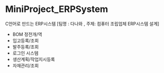 # MiniProject_ERPSystem
C언어로 만드는 ERP시스템 [팀명 : 다나와 , 주제: 컴퓨터 조립업체 ERP시스템 설계]
- BOM 정전개/역
- 입고등록/조회
- 발주등록/조회
- 로그인 시스템
- 생산계획/작업지시등록
- 자재관리/조회
